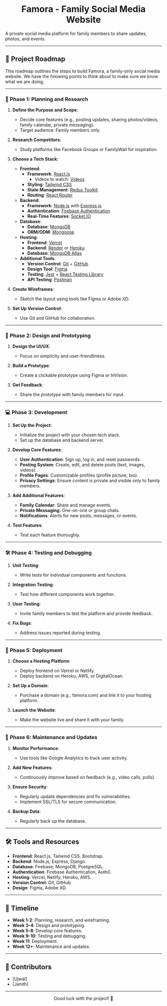 <h1 align="center">Famora - Family Social Media Website</h1>
<p align="left">A private social media platform for family members to share updates, photos, and events.</p>

<hr>

## 🚀 Project Roadmap

This roadmap outlines the steps to build Famora, a family-only social media website. We have the folowing points to think about to make sure we know what we are doing.

<hr>

### 🌟 **Phase 1: Planning and Research**
1. **Define the Purpose and Scope**:
   - Decide core features (e.g., posting updates, sharing photos/videos, family calendar, private messaging).
   - Target audience: Family members only.

2. **Research Competitors**:
   - Study platforms like Facebook Groups or FamilyWall for inspiration.

3. **Choose a Tech Stack**:
   - **Frontend**:
     - **Framework**: [React.js]([https://reactjs.org/])  
       - Videos to watch: [Videos](https://youtu.be/SqcY0GlETPk?si=68YidZrVrbTwwPP6)
     - **Styling**: [Tailwind CSS](https://tailwindcss.com/)  
     - **State Management**: [Redux Toolkit](https://redux-toolkit.js.org/)  
     - **Routing**: [React Router](https://reactrouter.com/)  
   - **Backend**:
     - **Framework**: [Node.js](https://nodejs.org/) with [Express.js](https://expressjs.com/)  
     - **Authentication**: [Firebase Authentication](https://firebase.google.com/products/auth)  
     - **Real-Time Features**: [Socket.IO](https://socket.io/)  
   - **Database**:
     - **Database**: [MongoDB](https://www.mongodb.com/)  
     - **ORM/ODM**: [Mongoose](https://mongoosejs.com/)  
   - **Hosting**:
     - **Frontend**: [Vercel](https://vercel.com/)  
     - **Backend**: [Render](https://render.com/) or [Heroku](https://www.heroku.com/)  
     - **Database**: [MongoDB Atlas](https://www.mongodb.com/cloud/atlas)  
   - **Additional Tools**:
     - **Version Control**: [Git](https://git-scm.com/) + [GitHub](https://github.com/)  
     - **Design Tool**: [Figma](https://www.figma.com/)  
     - **Testing**: [Jest](https://jestjs.io/) + [React Testing Library](https://testing-library.com/docs/react-testing-library/intro/)  
     - **API Testing**: [Postman](https://www.postman.com/)  

4. **Create Wireframes**:
   - Sketch the layout using tools like Figma or Adobe XD.

5. **Set Up Version Control**:
   - Use Git and GitHub for collaboration.

<hr>

### 🎨 **Phase 2: Design and Prototyping**
1. **Design the UI/UX**:
   - Focus on simplicity and user-friendliness.

2. **Build a Prototype**:
   - Create a clickable prototype using Figma or InVision.

3. **Get Feedback**:
   - Share the prototype with family members for input.

<hr>

### 💻 **Phase 3: Development**
1. **Set Up the Project**:
   - Initialize the project with your chosen tech stack.
   - Set up the database and backend server.

2. **Develop Core Features**:
   - **User Authentication**: Sign up, log in, and reset passwords.
   - **Posting System**: Create, edit, and delete posts (text, images, videos).
   - **Profile Pages**: Customizable profiles (profile picture, bio).
   - **Privacy Settings**: Ensure content is private and visible only to family members.

3. **Add Additional Features**:
   - **Family Calendar**: Share and manage events.
   - **Private Messaging**: One-on-one or group chats.
   - **Notifications**: Alerts for new posts, messages, or events.

4. **Test Features**:
   - Test each feature thoroughly.

<hr>

### 🛠️ **Phase 4: Testing and Debugging**
1. **Unit Testing**:
   - Write tests for individual components and functions.

2. **Integration Testing**:
   - Test how different components work together.

3. **User Testing**:
   - Invite family members to test the platform and provide feedback.

4. **Fix Bugs**:
   - Address issues reported during testing.

<hr>

### 🚀 **Phase 5: Deployment**
1. **Choose a Hosting Platform**:
   - Deploy frontend on Vercel or Netlify.
   - Deploy backend on Heroku, AWS, or DigitalOcean.

2. **Set Up a Domain**:
   - Purchase a domain (e.g., famora.com) and link it to your hosting platform.

3. **Launch the Website**:
   - Make the website live and share it with your family.

<hr>

### 🔧 **Phase 6: Maintenance and Updates**
1. **Monitor Performance**:
   - Use tools like Google Analytics to track user activity.

2. **Add New Features**:
   - Continuously improve based on feedback (e.g., video calls, polls).

3. **Ensure Security**:
   - Regularly update dependencies and fix vulnerabilities.
   - Implement SSL/TLS for secure communication.

4. **Backup Data**:
   - Regularly back up the database.

<hr>

## 🛠️ **Tools and Resources**
- **Frontend**: React.js, Tailwind CSS, Bootstrap.
- **Backend**: Node.js, Express, Django.
- **Database**: Firebase, MongoDB, PostgreSQL.
- **Authentication**: Firebase Authentication, Auth0.
- **Hosting**: Vercel, Netlify, Heroku, AWS.
- **Version Control**: Git, GitHub.
- **Design**: Figma, Adobe XD.

<hr>

## 📅 **Timeline**
- **Week 1-2**: Planning, research, and wireframing.
- **Week 3-4**: Design and prototyping.
- **Week 5-8**: Develop core features.
- **Week 9-10**: Testing and debugging.
- **Week 11**: Deployment.
- **Week 12+**: Maintenance and updates.

<hr>

## 🙌 **Contributors**
- [Ujwal]
- [Janith]

<hr>

<p align="center">Good luck with the project! 🚀</p>
